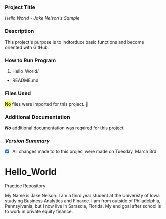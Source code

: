 ### **Project Title**
*Hello World - Jake Nelson's Sample*

### **Description**
This project's purpose is to indtorduce basic functions and become oriented with GitHub.

### **How to Run Program**
1. Hello_World/
- README.md
    
### **Files Used**
<mark>No</mark> files were imported for this project. 🙏

### **Additional Documentation**
**_No_** additional documentation was required for this project. 

### *Version Summary*
- [X] All changes made to to this project were made on Tuesday, March 3rd




# Hello_World
Practice Repository 


My Name is Jake Nelson. I am a third year student at the Univeristy of Iowa studying Business Analytics and Finance. I am from outside of Philadelphia, Pennsylvania, but I now live in Sarasota, Florida. My end goal after school is to work in private equity finance. 
